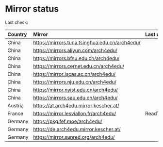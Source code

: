 <script src="./time.js"></script>
# Mirror status
Last check: <script type="text/javascript">localize(1712740801.459422);</script>

|Country|Mirror|Last update|
|:------|:-----|:----------|
|China|https://mirrors.tuna.tsinghua.edu.cn/arch4edu/|<script type="text/javascript">localize(1712731108);</script>|
|China|https://mirrors.aliyun.com/arch4edu/|<script type="text/javascript">localize(1712687213);</script>|
|China|https://mirrors.bfsu.edu.cn/arch4edu/|<script type="text/javascript">localize(1712687213);</script>|
|China|https://mirrors.cernet.edu.cn/arch4edu/|<script type="text/javascript">localize(1712687213);</script>|
|China|https://mirror.iscas.ac.cn/arch4edu/|<script type="text/javascript">localize(1712687213);</script>|
|China|https://mirrors.nju.edu.cn/arch4edu/|<script type="text/javascript">localize(1712687213);</script>|
|China|https://mirror.nyist.edu.cn/arch4edu/|<script type="text/javascript">localize(1712687213);</script>|
|China|https://mirrors.sau.edu.cn/arch4edu/|<script type="text/javascript">localize(1712731108);</script>|
|Austria|https://at.arch4edu.mirror.kescher.at/|<script type="text/javascript">localize(1712731108);</script>|
|France|https://mirror.lesviallon.fr/arch4edu/|ReadTimeout|
|Germany|https://pkg.fef.moe/arch4edu/|<script type="text/javascript">localize(1712731108);</script>|
|Germany|https://de.arch4edu.mirror.kescher.at/|<script type="text/javascript">localize(1712731108);</script>|
|Germany|https://mirror.sunred.org/arch4edu/|<script type="text/javascript">localize(1712731108);</script>|

<script src="./tablefilter/tablefilter.js"></script>
<script src="./table.js"></script>